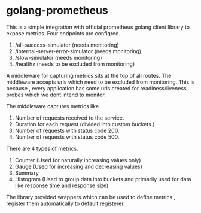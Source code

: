 # golang-prometheus

This is a simple integration with official prometheus golang client library to expose metrics.
Four endpoints are configred.

1. /all-success-simulator  (needs monitoring)
2. /internal-server-error-simulator (needs monitoring)
3. /slow-simulator (needs monitoring)
4. /healthz (needs to be excluded from monitoring)

A middleware for capturing metrics sits at the top of all routes.
The middleware accepts urls which need to be excluded from monitoring.
This is because , every application has some urls created for readiness/liveness probes which we dont intend to monitor.

The middleware captures metrics like
1. Number of requests received to the service.
2. Duration for each request (divided into custom buckets.)
3. Number of requests with status code 200.
4. Number of requests with status code 500.

There are 4 types of metrics.
1. Counter  (Used for naturally increasing values only)
2. Gauge   (Used for increasing and decreasing values)
3. Summary
4. Histogram  (Used to group data into buckets and primarily used for data like response time and response size)

The library provided wrappers which can be used to define metrics , register them automatically to default registerer.